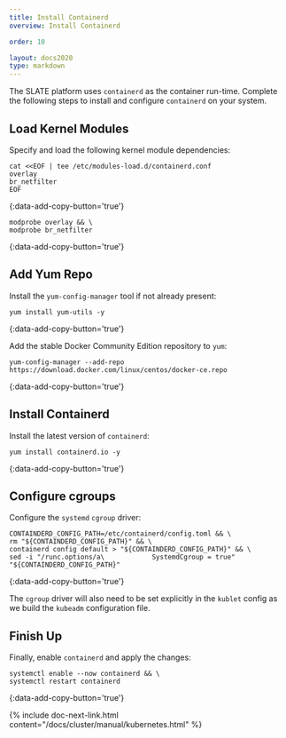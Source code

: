 ```yaml
---
title: Install Containerd
overview: Install Containerd

order: 10  

layout: docs2020
type: markdown
---
```



The SLATE platform uses `containerd` as the container run-time. Complete the following steps to install and configure `containerd` on your system.

## Load Kernel Modules

Specify and load the following kernel module dependencies:

```shell
cat <<EOF | tee /etc/modules-load.d/containerd.conf
overlay
br_netfilter
EOF
```
{:data-add-copy-button='true'}

```shell
modprobe overlay && \
modprobe br_netfilter
```
{:data-add-copy-button='true'}

## Add Yum Repo

Install the `yum-config-manager` tool if not already present:

```shell
yum install yum-utils -y
```
{:data-add-copy-button='true'}

Add the stable Docker Community Edition repository to `yum`:

```shell
yum-config-manager --add-repo https://download.docker.com/linux/centos/docker-ce.repo
```
{:data-add-copy-button='true'}

## Install Containerd

Install the latest version of `containerd`:

```shell
yum install containerd.io -y
```
{:data-add-copy-button='true'}

## Configure cgroups

Configure the `systemd` `cgroup` driver:

```shell
CONTAINDERD_CONFIG_PATH=/etc/containerd/config.toml && \
rm "${CONTAINDERD_CONFIG_PATH}" && \
containerd config default > "${CONTAINDERD_CONFIG_PATH}" && \
sed -i "/runc.options/a\            SystemdCgroup = true" "${CONTAINDERD_CONFIG_PATH}"
```
{:data-add-copy-button='true'}

The `cgroup` driver will also need to be set explicitly in the `kublet` config as we build the `kubeadm` configuration file.

## Finish Up

Finally, enable `containerd` and apply the changes:

```shell
systemctl enable --now containerd && \
systemctl restart containerd
```
{:data-add-copy-button='true'}

{% include doc-next-link.html content="/docs/cluster/manual/kubernetes.html" %}
